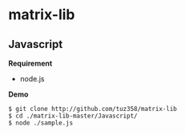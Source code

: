 # matrix-lib

## Javascript
**Requirement**
- node.js

**Demo**
```
$ git clone http://github.com/tuz358/matrix-lib
$ cd ./matrix-lib-master/Javascript/
$ node ./sample.js
```
